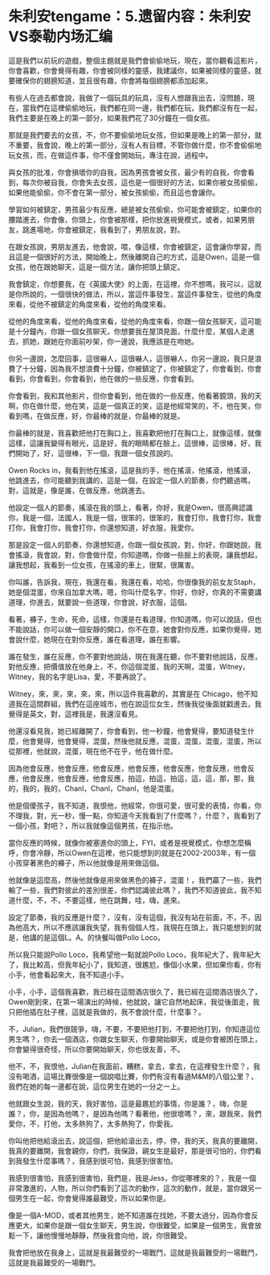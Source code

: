 # 朱利安tengame：5.遗留内容：朱利安VS泰勒内场汇编

這是我們以前玩的遊戲，整個主題就是我們會偷偷地玩，現在，當你觀看這影片，你會喜歡，你會覺得有趣，你會被同樣的靈感，我建議你，如果被同樣的靈感，就要確保你的翅膀知道，並且很有趣，你會將每個翅膀都添加起來。

有些人在過去都會說，我做了一個玩具的玩具，沒有人想跟我出去，沒問題，現在，當我們在這裡偷偷地玩，我們都在同一邊，我們都在玩，我們都沒有在一起，我們主要是在晚上的第一部分，如果我們花了30分鐘在一個女孩。

那就是我們要去的女孩，不，你不要偷偷地玩女孩，但如果是晚上的第一部分，就不重要，我會說，晚上的第一部分，沒有人有目標，不管你做什麼，你不會偷偷地玩女孩，而，在做這件事，你不僅會開始玩，專注在說，過程中。

與女孩的批准，你會損壞你的自我，因為男孩會被女孩，最少有的自我，你會看到，每次你被自我，你會失去女孩，這也是一個很好的方法，如果你被女孩偷偷，如果他能偷偷，你不會在第一部分，被女孩偷偷，而且這也會讓你。

學習如何被鎮定，男孩最少有反應，總是被女孩偷偷，你可能會被鎮定，如果你的腰踏進去，你會像，你頭上，你會被那樣，把你放進視覺模式，或者，如果男朋友，跳進場地，你會被鎮定，我看到了，男朋友說，對。

在跟女孩說，男朋友進去，他會說，喂，像這樣，你會被鎮定，這會讓你學習，而且這是一個很好的方法，開始晚上，然後離開自己的方式，這是Owen，這是一個女孩，他在跟她聊天，這是一個方法，讓你把頭上鎮定。

我會鎮定，你想要我，在《英國大使》的上面，在這裡，你不想嗎，我可以，這就是你所說的，一個很快的做法，所以，當這件事發生，當這件事發生，從他的角度來看，從他不被鎮定的角度來看，從他的角度來看。

從他的角度來看，從他的角度來看，從他的角度來看，你跟一個女孩聊天，這可能是十分鐘內，你跟一個女孩聊天，你想要我在屋頂見面，什麼什麼，某個人走進去，抓她，跟她在你面前吵架，你一邊說，我應該是在吻她。

你另一邊說，怎麼回事，這很嚇人，這很嚇人，這很嚇人，你另一邊說，我只是浪費了十分鐘，因為我不想浪費十分鐘，你被鎮定了，你被鎮定了，你會看到，你會看到，你會看到，你會看到，他在做的一些反應，你會看到。

你會看到，我和其他影片，但你會看到，他在做的一些反應，他看著鏡頭，我的天啊，你在做什麼，他在笑，這是一個真正的笑，這是他經常笑的，不，他在笑，你看到嗎，在做反應，好，你最棒的就是，你最棒的就是。

你最棒的就是，我喜歡把他打在胸口上，我喜歡把他打在胸口上，就像這樣，就像這樣，這讓我變得有眼光，這是好，我的眼睛都在臉上，這很棒，這很棒，好，我們開始了，好，這很棒，下一個，我跟一個女孩說的。

Owen Rocks in，我看到他在搖滾，這是我的手，他在搖滾，他搖滾，他搖滾，他跳進去，你可能聽到我講的，這是一個，在設定一個人的節奏，你們聽過嗎，對，這就是，像是誰，在做反應，他跳進去。

他設定一個人的節奏，搖滾在我的頭上，看著，你好，我是Owen，很高興認識你，我是一個，法國人，我是一個，很笨的，很笨的，我會打你，我會打你，我會打你，我會打你，我會打你，你還想知道，好衣服，我愛你。

那是設定一個人的節奏，你還想知道，你跟一個女孩說，對，你好，你跟她說，我會搖滾，我會說，對，你會做什麼，你知道嗎，你做一些臉上的表現，讓我想起，讓我想起，我看到一位女孩，在搖滾的車上，很緊，很厲害。

你叫誰，告訴我，現在，我還在看，我還在看，哈哈，你很像我的前女友Staph，她是個混蛋，你來自加拿大嗎，嗯，你叫什麼名字，你好，你好，你真的不需要講道理，你進去，就要說一些道理，你會說，好衣服，這個。

看著，褲子，生命，死命，這樣，你還是在看道理，你知道嗎，你可以說話，但也不能說話，你可以做一個安靜的開口，你不在意，她會對你反應，如果你覺得，她會說什麼，她現在在對你反應，誰在看道理，誰在影響。

誰在發生，誰在反應，你不要對他說話，現在我還在聽，你不要對他說話，反應，對他反應，把價值放在他身上，不，你這個混蛋，我的天啊，混蛋，Witney，Witney，我的名字是Lisa，愛，不要再說了。

Witney，來，來，來，來，來，所以這件我喜歡的，其實是在 Chicago，他不知道我在這間群組，我們在這座城市，他在說這位女生，然後我從後面就戳進去，我覺得是英文，對，這裡我是，我還沒看見。

他還沒看見我，她已經離開了，你會看到，他一秒鐘，他會覺得，要知道發生什麼，他會覺得，他會覺得，混蛋，然後他就反應，混蛋，混蛋，混蛋，混蛋，所以從那裡，他就說，混蛋，現在他不在乎，他在做什麼。

因為他會反應，他會反應，他會反應，他會反應，他會反應，他會反應，他會反應，他會反應，他會反應，他會反應，拍這，拍這，拍這，這，這，那，那，我的，我的，我的，Chanl，Chanl，Chanl，他是混蛋。

他是個傻孩子，我不知道，我恨他，他經常，你很可愛，很可愛的表情，你看，你不理我，對，光一秒，慢一點，你知道今天我看到了什麼嗎？，什麼？，我看到了一個小孩，對吧？，所以我就像這個男孩，在指示他。

當你反應的時候，就像你被塞進你的頭上，FYI，或者是視覺模式，你想怎麼稱呼，你會冷靜，所以Owen在這裡，他只能想到的就是在2002-2003年，有一個小孩穿著黑色的褲子，所以他就像是用來做這個。

他就像是這麼高，然後他就像是用來做黑色的褲子，混蛋！，我們贏了一些，我們輸了一些，我們對彼此的差別很差，你們認識彼此嗎？，我們不知道彼此，我不知道什麼，不，不，不要這樣，他在跳舞，哇，嗨，進來。

設定了節奏，我的反應是什麼？，沒有，沒有這個，我沒有站在前面，不，不，因為他高大，所以不應該讓我失望，我有個個人性，我現在在頭上，我只能想到的就是，他講的是這個L。A。的快餐叫做Pollo Loco。

所以我只能說Pollo Loco，我希望他一點就說Pollo Loco，我年紀大了，我年紀大了，我比較高，但我年紀小了，我知道，很尷尬，像個小水果，但如果你看，你有小手，他會看起來大，我不知道小手。

小手，小手，這個我喜歡，我已經在這間酒店很久了，我已經在這間酒店很久了，Owen剛到來，在第一場演出的時候，他就說，讓它自然地起床，我從後面走，我只把他插在肚子裡，這就是我做的，我不會說什麼，什麼事？。

不，Julian，我們很競爭，嗨，不要，不要把他打到，不要把他打到，你知道這位男生嗎？，你去一個酒店，你跟女生聊天，你要開始聊天，或是你會被困在頭上，你會變得很奇怪，所以你要開始聊天，你也很友善，不。

他不，不，我恨他，Julian在我面前，糟糕，拿去，拿去，在這裡發生什麼？，我沒有喝酒，這場比賽很像是一個說唱比賽，你們有沒有看過M&M的八個公里？，我們在她的每一邊都在說，這位男生在她的一分之一上。

他就跟女生說，我的天，我好害怕，這是最尷尬的事情，你是誰？，嗨，你是誰？，你，是因為他嗎？，是因為他嗎？看著他，他很壞嗎？，來，跟我來，我們愛你，不，打他，太多熱狗了，太多熱狗了，你愛我。

你叫他把他給滾出去，說這個，把他給滾出去，停，停，我的天，我真的要離開，我真的要離開，我會親你，你們，我保證，親女生是最好，那是很可怕的，你們看到我發生什麼事嗎？，我感到很可怕，我感到很害怕。

我感到很害怕，我感到很害怕，我們是，我是Jess，你從哪裡來的？，我是一個非常激進的，人物，所以你們看到了這次的動作，這次的動作，就是，當你跟另一個男生在一起，你會覺得誰最難受，所以如果你是。

像是一個A-MOD，或者其他男生，她不知道誰在找她，不要太過分，因為你會反應更大，如果你是跟一個女生聊天，男生說，你很難受，如果是一個男生，我會放鬆一下，讓他慢慢地靜靜，然後我會向他，說，你很難受。

我會把他放在我身上，這就是我最難受的一場戰鬥，這就是我最難受的一場戰鬥，這就是我最難受的一場戰鬥。